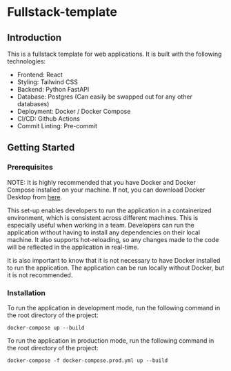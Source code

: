 # Fullstack-template

## Introduction

This is a fullstack template for web applications. It is built with the following technologies:

- Frontend: React
- Styling: Tailwind CSS
- Backend: Python FastAPI
- Database: Postgres (Can easily be swapped out for any other databases)
- Deployment: Docker / Docker Compose
- CI/CD: Github Actions
- Commit Linting: Pre-commit

## Getting Started

### Prerequisites

NOTE: It is highly recommended that you have Docker and Docker Compose installed on your machine. If not, you can download Docker Desktop from [here](https://www.docker.com/products/docker-desktop).

This set-up enables developers to run the application in a containerized environment, which is consistent across different machines. This is especially useful when working in a team. Developers can run the application without having to install any dependencies on their local machine. It also supports hot-reloading, so any changes made to the code will be reflected in the application in real-time.

It is also important to know that it is not necessary to have Docker installed to run the application. The application can be run locally without Docker, but it is not recommended.

### Installation

To run the application in development mode, run the following command in the root directory of the project:

```
docker-compose up --build
```

To run the application in production mode, run the following command in the root directory of the project:

```
docker-compose -f docker-compose.prod.yml up --build
```
